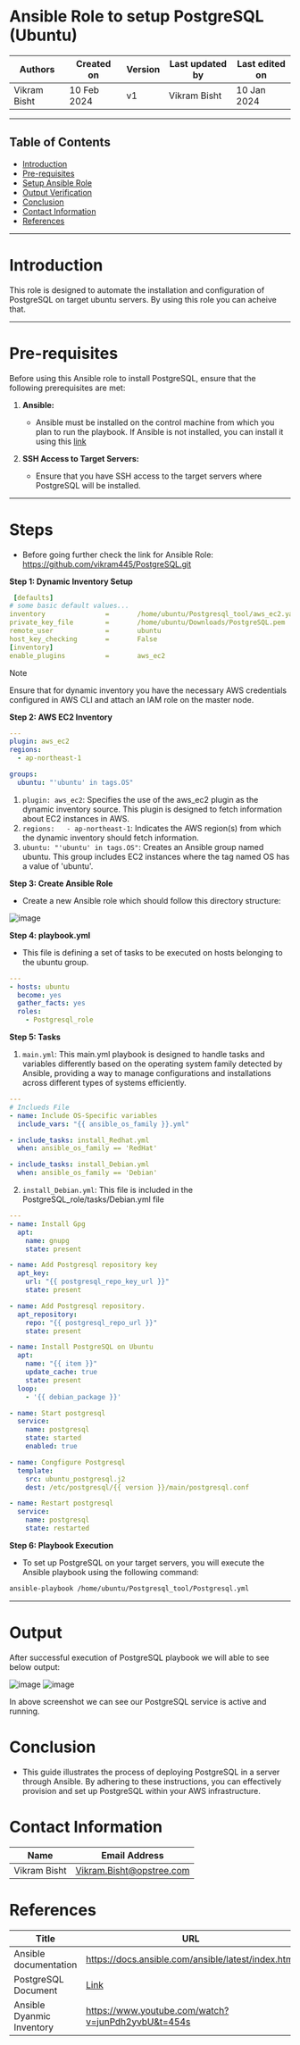 
# Ansible Role to setup PostgreSQL (Ubuntu)


|   Authors        |  Created on   |  Version   | Last updated by | Last edited on |
| -----------------| --------------| -----------|---------------- | -------------- |
| Vikram Bisht     |  10 Feb 2024  |     v1     | Vikram Bisht    | 10 Jan 2024    |

***
## Table of Contents
+ [Introduction](#Introduction)
+ [Pre-requisites](#Pre-requisites)
+ [Setup Ansible Role](#steps)
+ [Output Verification](#output)
+ [Conclusion](#conclusion)
+ [Contact Information](#contact-information)
+ [References](#references)

***

# Introduction
This role is designed to automate the installation and configuration of PostgreSQL on target ubuntu servers. By using this role you can acheive that.
***

# Pre-requisites
Before using this Ansible role to install PostgreSQL, ensure that the following prerequisites are met:

1. **Ansible:**
   - Ansible must be installed on the control machine from which you plan to run the playbook. If Ansible is not installed, you can install it using this [link](https://docs.ansible.com/ansible/latest/installation_guide/intro_installation.html)

2. **SSH Access to Target Servers:**
   - Ensure that you have SSH access to the target servers where PostgreSQL will be installed.
  
***
# Steps 
* Before going further check the link for Ansible Role: https://github.com/vikram445/PostgreSQL.git

**Step 1: Dynamic Inventory Setup** 

```yaml
 [defaults]
# some basic default values...
inventory               =       /home/ubuntu/Postgresql_tool/aws_ec2.yaml
private_key_file        =       /home/ubuntu/Downloads/PostgreSQL.pem
remote_user             =       ubuntu
host_key_checking       =       False
[inventory]
enable_plugins          =       aws_ec2
```

> [!NOTE]
>Ensure that for dynamic inventory you have the necessary AWS credentials configured in AWS CLI and attach an IAM role on the master node.

**Step 2:  AWS EC2 Inventory**

```yaml
---
plugin: aws_ec2
regions:
  - ap-northeast-1

groups: 
  ubuntu: "'ubuntu' in tags.OS"
```

1. `plugin: aws_ec2`: Specifies the use of the aws_ec2 plugin as the dynamic inventory source. This plugin is designed to fetch information about EC2 instances in AWS.
2. `regions:   - ap-northeast-1`: Indicates the AWS region(s) from which the dynamic inventory should fetch information.
3. `ubuntu: "'ubuntu' in tags.OS"`: Creates an Ansible group named ubuntu. This group includes EC2 instances where the tag named OS has a value of 'ubuntu'.

**Step 3: Create Ansible Role**
* Create a new Ansible role which should follow this directory structure:
  
![image](https://github.com/avengers-p7/Documentation/assets/79625874/53ce10fa-148e-49ad-8b90-51dc109a896b)

**Step 4: playbook.yml**
* This file is defining a set of tasks to be executed on hosts belonging to the ubuntu group.

```yaml
---
- hosts: ubuntu
  become: yes
  gather_facts: yes
  roles:
    - Postgresql_role
```
**Step 5: Tasks**
1. `main.yml`: This main.yml playbook is designed to handle tasks and variables differently based on the operating system family detected by Ansible, providing a way to manage configurations and installations across different types of systems efficiently.

```yaml
---
# Inclueds File 
- name: Include OS-Specific variables
  include_vars: "{{ ansible_os_family }}.yml"

- include_tasks: install_Redhat.yml
  when: ansible_os_family == 'RedHat'

- include_tasks: install_Debian.yml
  when: ansible_os_family == 'Debian'
```
2. `install_Debian.yml`: This file is included in the PostgreSQL_role/tasks/Debian.yml file

```yaml
---
- name: Install Gpg
  apt:
    name: gnupg
    state: present

- name: Add Postgresql repository key
  apt_key:
    url: "{{ postgresql_repo_key_url }}"
    state: present

- name: Add Postgresql repository.
  apt_repository:
    repo: "{{ postgresql_repo_url }}"
    state: present

- name: Install PostgreSQL on Ubuntu
  apt:
    name: "{{ item }}"
    update_cache: true
    state: present
  loop:
    - '{{ debian_package }}'

- name: Start postgresql
  service:
    name: postgresql
    state: started
    enabled: true

- name: Congfigure Postgresql
  template:
    src: ubuntu_postgresql.j2
    dest: /etc/postgresql/{{ version }}/main/postgresql.conf

- name: Restart postgresql
  service:
    name: postgresql
    state: restarted
```

**Step 6: Playbook Execution**

* To set up PostgreSQL on your target servers, you will execute the Ansible playbook using the following command:

```bash
ansible-playbook /home/ubuntu/Postgresql_tool/Postgresql.yml
```
***
# Output

After successful execution of PostgreSQL playbook we will able to see below output:

![image](https://github.com/avengers-p7/Documentation/assets/79625874/6233e8a3-1b30-4049-99ba-67f632adde1c)
![image](https://github.com/avengers-p7/Documentation/assets/79625874/35f90fef-4bc3-45ec-aab8-a40774bd32b4)

In above screenshot we can see our PostgreSQL service is active and running.

# Conclusion 

* This guide illustrates the process of deploying PostgreSQL in a server through Ansible. By adhering to these instructions, you can effectively provision and set up PostgreSQL within your AWS infrastructure.


# Contact Information

|  Name                     |        	Email Address         |
| ------------              | --------------------------------|
| Vikram Bisht              |  Vikram.Bisht@opstree.com       |  

# References

| Title                                      | URL                                           |
|--------------------------------------------|-----------------------------------------------|
| Ansible documentation           | https://docs.ansible.com/ansible/latest/index.html    |
| PostgreSQL Document             |  [Link](https://github.com/avengersp7/Documentation/blob/main/OT%20Micro%20Services/Software/PostgresSQL/README.md)  |
| Ansible Dyanmic Inventory       | https://www.youtube.com/watch?v=junPdh2yvbU&t=454s | 




